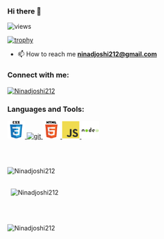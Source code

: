 ### Hi there 👋

<p align="left">

<img src="https://komarev.com/ghpvc/?username=Ninadjoshi212&label=Profile%20views&color=0e75b6&style=flat" alt="views"/> </p>

<p align="left">

<a href="https://github.com/ryo-ma/github-profile-trophy"><img src="https://github-profile-trophy.vercel.app/?username=Ninadjoshi212" alt="trophy" /></a>

</p>

- 📫 How to reach me **ninadjoshi212@gmail.com**

<h3 align="left">Connect with me:</h3>

<p align="left">

<a href="https://linkedin.com/in/Ninadjoshi212" target="blank"><img align="center" src="https://raw.githubusercontent.com/rahuldkjain/github-profile-readme-generator/master/src/images/icons/Social/linked-in-alt.svg" alt="Ninadjoshi212" height="30" width="40" /></a>

</p>

<h3 align="left">Languages and Tools:</h3>

<p align="left">

<a href="https://www.w3schools.com/css/" target="_blank" rel="noreferrer"> 
<img src="https://raw.githubusercontent.com/devicons/devicon/master/icons/css3/css3-original-wordmark.svg" alt="css3" width="40" height="40"/>
</a>
  
<a href="https://git-scm.com/" target="_blank" rel="noreferrer">
<img src="https://www.vectorlogo.zone/logos/git-scm/git-scm-icon.svg" alt="git" width="40" height="40"/>
</a>

<a href="https://www.w3.org/html/" target="_blank" rel="noreferrer">
<img src="https://raw.githubusercontent.com/devicons/devicon/master/icons/html5/html5-original-wordmark.svg" alt="html5" width="40" height="40"/>
</a>

<a href="https://developer.mozilla.org/en-US/docs/Web/JavaScript" target="_blank" rel="noreferrer">
<img src="https://raw.githubusercontent.com/devicons/devicon/master/icons/javascript/javascript-original.svg" alt="javascript" width="40" height="40"/>
</a>

<a href="https://nodejs.org" target="_blank" rel="noreferrer">
<img src="https://raw.githubusercontent.com/devicons/devicon/master/icons/nodejs/nodejs-original-wordmark.svg" alt="nodejs" width="40" height="40"/>
</a>

</p>

<br><br>
<p>
<img align="left" src="https://github-readme-stats.vercel.app/api/top-langs?username=Ninadjoshi212&show_icons=true&locale=en&layout=compact" alt="Ninadjoshi212" />
</p>
<br><br>
<p>&nbsp;
<img align="center" src="https://github-readme-stats.vercel.app/api?username=Ninadjoshi212&show_icons=true&locale=en" alt="Ninadjoshi212" />
</p>
<br><br>
<p>
<img align="center" src="https://github-readme-streak-stats.herokuapp.com/?user=Ninadjoshi212&" alt="Ninadjoshi212" />
</p>
